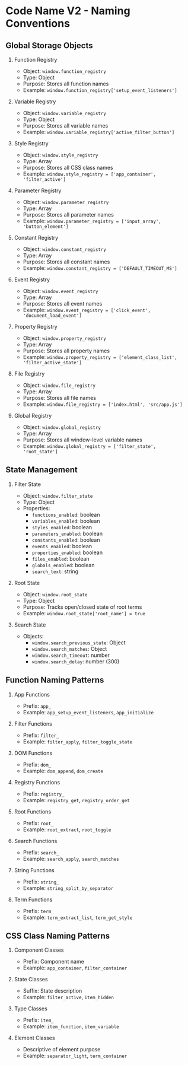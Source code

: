 # Code Name V2 - Naming Conventions

## Global Storage Objects
1. Function Registry
   - Object: `window.function_registry`
   - Type: Object
   - Purpose: Stores all function names
   - Example: `window.function_registry['setup_event_listeners']`

2. Variable Registry
   - Object: `window.variable_registry`
   - Type: Object
   - Purpose: Stores all variable names
   - Example: `window.variable_registry['active_filter_button']`

3. Style Registry
   - Object: `window.style_registry`
   - Type: Array
   - Purpose: Stores all CSS class names
   - Example: `window.style_registry = ['app_container', 'filter_active']`

4. Parameter Registry
   - Object: `window.parameter_registry`
   - Type: Array
   - Purpose: Stores all parameter names
   - Example: `window.parameter_registry = ['input_array', 'button_element']`

5. Constant Registry
   - Object: `window.constant_registry`
   - Type: Array
   - Purpose: Stores all constant names
   - Example: `window.constant_registry = ['DEFAULT_TIMEOUT_MS']`

6. Event Registry
   - Object: `window.event_registry`
   - Type: Array
   - Purpose: Stores all event names
   - Example: `window.event_registry = ['click_event', 'document_load_event']`

7. Property Registry
   - Object: `window.property_registry`
   - Type: Array
   - Purpose: Stores all property names
   - Example: `window.property_registry = ['element_class_list', 'filter_active_state']`

8. File Registry
   - Object: `window.file_registry`
   - Type: Array
   - Purpose: Stores all file names
   - Example: `window.file_registry = ['index.html', 'src/app.js']`

9. Global Registry
   - Object: `window.global_registry`
   - Type: Array
   - Purpose: Stores all window-level variable names
   - Example: `window.global_registry = ['filter_state', 'root_state']`

## State Management
1. Filter State
   - Object: `window.filter_state`
   - Type: Object
   - Properties:
     - `functions_enabled`: boolean
     - `variables_enabled`: boolean
     - `styles_enabled`: boolean
     - `parameters_enabled`: boolean
     - `constants_enabled`: boolean
     - `events_enabled`: boolean
     - `properties_enabled`: boolean
     - `files_enabled`: boolean
     - `globals_enabled`: boolean
     - `search_text`: string

2. Root State
   - Object: `window.root_state`
   - Type: Object
   - Purpose: Tracks open/closed state of root terms
   - Example: `window.root_state['root_name'] = true`

3. Search State
   - Objects:
     - `window.search_previous_state`: Object
     - `window.search_matches`: Object
     - `window.search_timeout`: number
     - `window.search_delay`: number (300)

## Function Naming Patterns
1. App Functions
   - Prefix: `app_`
   - Example: `app_setup_event_listeners`, `app_initialize`

2. Filter Functions
   - Prefix: `filter_`
   - Example: `filter_apply`, `filter_toggle_state`

3. DOM Functions
   - Prefix: `dom_`
   - Example: `dom_append`, `dom_create`

4. Registry Functions
   - Prefix: `registry_`
   - Example: `registry_get`, `registry_order_get`

5. Root Functions
   - Prefix: `root_`
   - Example: `root_extract`, `root_toggle`

6. Search Functions
   - Prefix: `search_`
   - Example: `search_apply`, `search_matches`

7. String Functions
   - Prefix: `string_`
   - Example: `string_split_by_separator`

8. Term Functions
   - Prefix: `term_`
   - Example: `term_extract_list`, `term_get_style`

## CSS Class Naming Patterns
1. Component Classes
   - Prefix: Component name
   - Example: `app_container`, `filter_container`

2. State Classes
   - Suffix: State description
   - Example: `filter_active`, `item_hidden`

3. Type Classes
   - Prefix: `item_`
   - Example: `item_function`, `item_variable`

4. Element Classes
   - Descriptive of element purpose
   - Example: `separator_light`, `term_container` 